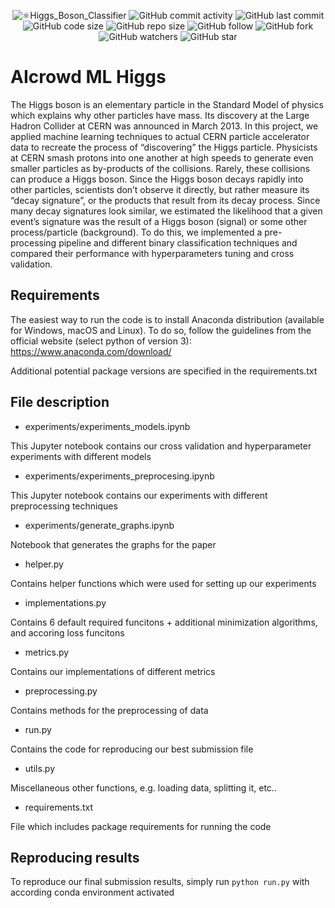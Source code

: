 <p align="center">
  <img alt="⚛️Higgs_Boson_Classifier" src="https://user-images.githubusercontent.com/62103572/183050158-52a3122b-35c2-4357-929a-f568c7a0ec38.png">
  <img alt="GitHub commit activity" src="https://img.shields.io/github/commit-activity/y/EliaFantini/-Higgs-Boson-Classifier-using-LHC-CERN-data">
  <img alt="GitHub last commit" src="https://img.shields.io/github/last-commit/EliaFantini/-Higgs-Boson-Classifier-using-LHC-CERN-data">
  <img alt="GitHub code size" src="https://img.shields.io/github/languages/code-size/EliaFantini/-Higgs-Boson-Classifier-using-LHC-CERN-data">
  <img alt="GitHub repo size" src="https://img.shields.io/github/repo-size/EliaFantini/-Higgs-Boson-Classifier-using-LHC-CERN-data">
  <img alt="GitHub follow" src="https://img.shields.io/github/followers/EliaFantini?label=Follow">
  <img alt="GitHub fork" src="https://img.shields.io/github/forks/EliaFantini/-Higgs-Boson-Classifier-using-LHC-CERN-data?label=Fork">
  <img alt="GitHub watchers" src="https://img.shields.io/github/watchers/EliaFantini/-Higgs-Boson-Classifier-using-LHC-CERN-data?abel=Watch">
  <img alt="GitHub star" src="https://img.shields.io/github/stars/EliaFantini/-Higgs-Boson-Classifier-using-LHC-CERN-data?style=social">
</p>

# AIcrowd ML Higgs
The Higgs boson is an elementary particle in the Standard Model of physics which explains why other particles
have mass. Its discovery at the Large Hadron Collider at CERN was announced in March 2013. In this project,
we applied machine learning techniques to actual CERN particle accelerator data to recreate the process of
“discovering” the Higgs particle. Physicists at CERN smash protons into one another at
high speeds to generate even smaller particles as by-products of the collisions. Rarely, these collisions can produce
a Higgs boson. Since the Higgs boson decays rapidly into other particles, scientists don’t observe it directly,
but rather measure its “decay signature”, or the products that result from its decay process. Since many decay
signatures look similar, we estimated the likelihood that a given event’s signature was the result of a
Higgs boson (signal) or some other process/particle (background). To do this, we implemented a pre-processing pipeline and different binary classification
techniques and compared their performance with hyperparameters tuning and cross validation.
## Requirements

The easiest way to run the code is to install
Anaconda distribution (available for Windows, macOS and
Linux). To do so, follow the guidelines from the official
website (select python of version 3): https://www.anaconda.com/download/

Additional potential package versions are specified in the requirements.txt

## File description

- experiments/experiments_models.ipynb 

This Jupyter notebook contains our cross validation and hyperparameter experiments with different models

- experiments/experiments_preprocesing.ipynb

This Jupyter notebook contains our experiments with different preprocessing techniques

- experiments/generate_graphs.ipynb

Notebook that generates the graphs for the paper

- helper.py

Contains helper functions which were used for setting up our experiments  

- implementations.py

Contains 6 default required funcitons + additional minimization algorithms, and accoring loss funcitons 

- metrics.py

Contains our implementations of different metrics

- preprocessing.py

Contains methods for the preprocessing of data 

- run.py

Contains the code for reproducing our best submission file

- utils.py

Miscellaneous other functions, e.g. loading data, splitting it, etc..

- requirements.txt

File which includes package requirements for running the code

## Reproducing results

To reproduce our final submission results, simply run `python run.py` with according conda environment activated
